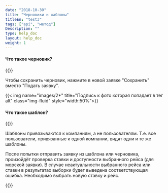```yaml
---
date: "2018-10-30"
title: "Черновики и шаблоны"
titleEn: "test3"
tags: ["api", "метод"]
Description: ""
type: help_doc
layout: help_doc
weight: 1
---
```


 
#### Что такое черновик?

{{<alert icon="info-circle" color="alert11-light" text="Черновик — это сохраненная, но не отправленная заявка." close="false">}}

Чтобы сохранить черновик, нажмите в новой заявке "Сохранить" вместо "Подать заявку".

{{< img name="images/2*" title="Подпись к фото которая попадает в тег alt" class="img-fluid" style="width:50%">}}



#### Что такое шаблон?

{{<alert icon="info-circle" color="alert11-light" text="Шаблон — это заявка, которая отмечена тегом “шаблон”. Из шаблона можно создать новую заявку." close="false">}}

Шаблоны привязываются к компаниям, а не пользователям. Т.е. все пользователи, привязанные к одной компании, видят одни и те же шаблоны.

После попытки отправить заявку из шаблона или черновика, произойдёт проверка ставки и доступности выбранного рейса (для морской заявки).
В случае неактуальности выбранного рейса или ставки в результатах выборки будет выведена соответствующая ошибка. Необходимо выбрать новую ставку и рейс.

{{<isHelpful>}}

